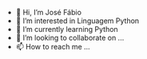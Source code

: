 - 👋 Hi, I’m José Fábio
- 👀 I’m interested in Linguagem Python
- 🌱 I’m currently learning Python
- 💞️ I’m looking to collaborate on ...
- 📫 How to reach me ...

<!---
sant19/sant19 is a ✨ special ✨ repository because its `README.md` (this file) appears on your GitHub profile.
You can click the Preview link to take a look at your changes.
--->
